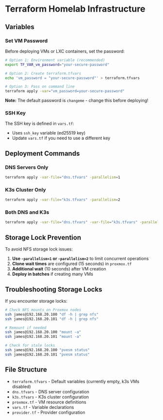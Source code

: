 # Terraform Homelab Infrastructure

## Variables

### Set VM Password

Before deploying VMs or LXC containers, set the password:

```bash
# Option 1: Environment variable (recommended)
export TF_VAR_vm_password="your-secure-password"

# Option 2: Create terraform.tfvars
echo 'vm_password = "your-secure-password"' > terraform.tfvars

# Option 3: Pass on command line
terraform apply -var="vm_password=your-secure-password"
```

**Note:** The default password is `changeme` - change this before deploying!

### SSH Key

The SSH key is defined in `vars.tf`:
- Uses `ssh_key` variable (ed25519 key)
- Update `vars.tf` if you need to use a different key

## Deployment Commands

### DNS Servers Only
```bash
terraform apply -var-file="dns.tfvars" -parallelism=1
```

### K3s Cluster Only
```bash
terraform apply -var-file="k3s.tfvars" -parallelism=2
```

### Both DNS and K3s
```bash
terraform apply -var-file="dns.tfvars" -var-file="k3s.tfvars" -parallelism=2
```

## Storage Lock Prevention

To avoid NFS storage lock issues:

1. **Use `-parallelism=1` or `-parallelism=2`** to limit concurrent operations
2. **Clone wait times** are configured (15 seconds) in `proxmox.tf`
3. **Additional wait** (10 seconds) after VM creation
4. **Deploy in batches** if creating many VMs

## Troubleshooting Storage Locks

If you encounter storage locks:

```bash
# Check NFS mounts on Proxmox nodes
ssh james@192.168.20.100 "df -h | grep nfs"
ssh james@192.168.20.101 "df -h | grep nfs"

# Remount if needed
ssh james@192.168.20.100 "mount -a"
ssh james@192.168.20.101 "mount -a"

# Check for stale locks
ssh james@192.168.20.100 "pvesm status"
ssh james@192.168.20.101 "pvesm status"
```

## File Structure

- `terraform.tfvars` - Default variables (currently empty, k3s VMs disabled)
- `dns.tfvars` - DNS server configuration
- `k3s.tfvars` - K3s cluster configuration
- `proxmox.tf` - VM resource definitions
- `vars.tf` - Variable declarations
- `provider.tf` - Provider configuration
